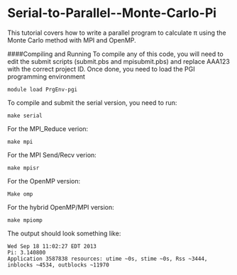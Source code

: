 Serial-to-Parallel--Monte-Carlo-Pi
==================================

This tutorial covers how to write a parallel program to calculate π using the Monte Carlo method with MPI and OpenMP. 

####Compiling and Running
To compile any of this code, you will need to edit the submit scripts (submit.pbs and mpisubmit.pbs) and replace AAA123 with the correct project ID. Once done, you need to load the PGI programming environment

```
module load PrgEnv-pgi
```

To compile and submit the serial version, you need to run:

```
make serial
```

For the MPI_Reduce verion:

```
make mpi
```

For the MPI Send/Recv verion:

```
make mpisr
```

For the OpenMP version:

```
Make omp
```

For the hybrid OpenMP/MPI version:

```
make mpiomp
```

The output should look something like:

```
Wed Sep 18 11:02:27 EDT 2013
Pi: 3.140800
Application 3587838 resources: utime ~0s, stime ~0s, Rss ~3444, inblocks ~4534, outblocks ~11970
```
